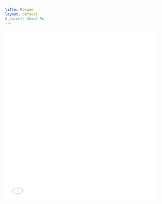 ```yaml
---
title: Resume
layout: default
# parent: About Me
---
```


<embed src="resume.pdf" type="application/pdf" style="width: 100%; aspect-ratio: 0.9;">
